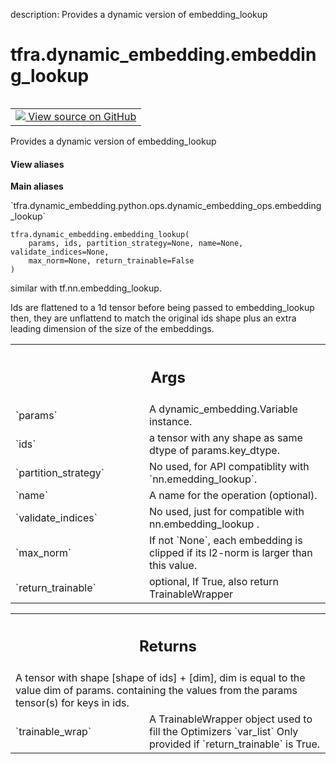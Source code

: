description: Provides a dynamic version of embedding_lookup

<div itemscope itemtype="http://developers.google.com/ReferenceObject">
<meta itemprop="name" content="tfra.dynamic_embedding.embedding_lookup" />
<meta itemprop="path" content="Stable" />
</div>

# tfra.dynamic_embedding.embedding_lookup

<!-- Insert buttons and diff -->

<table class="tfo-notebook-buttons tfo-api nocontent" align="left">
<td>
  <a target="_blank" href="https://github.com/tensorflow/recommenders-addons/tree/master/tensorflow_recommenders_addons/dynamic_embedding/python/ops/dynamic_embedding_ops.py#L421-L503">
    <img src="https://www.tensorflow.org/images/GitHub-Mark-32px.png" />
    View source on GitHub
  </a>
</td>
</table>



Provides a dynamic version of embedding_lookup

<section class="expandable">
  <h4 class="showalways">View aliases</h4>
  <p>
<b>Main aliases</b>
<p>`tfra.dynamic_embedding.python.ops.dynamic_embedding_ops.embedding_lookup`</p>
</p>
</section>

<pre class="devsite-click-to-copy prettyprint lang-py tfo-signature-link">
<code>tfra.dynamic_embedding.embedding_lookup(
    params, ids, partition_strategy=None, name=None, validate_indices=None,
    max_norm=None, return_trainable=False
)
</code></pre>



<!-- Placeholder for "Used in" -->
  similar with tf.nn.embedding_lookup.

Ids are flattened to a 1d tensor before being passed to embedding_lookup
then, they are unflattend to match the original ids shape plus an extra
leading dimension of the size of the embeddings.

<!-- Tabular view -->
 <table class="responsive fixed orange">
<colgroup><col width="214px"><col></colgroup>
<tr><th colspan="2"><h2 class="add-link">Args</h2></th></tr>

<tr>
<td>
`params`
</td>
<td>
A dynamic_embedding.Variable instance.
</td>
</tr><tr>
<td>
`ids`
</td>
<td>
a tensor with any shape as same dtype of params.key_dtype.
</td>
</tr><tr>
<td>
`partition_strategy`
</td>
<td>
No used, for API compatiblity with `nn.emedding_lookup`.
</td>
</tr><tr>
<td>
`name`
</td>
<td>
A name for the operation (optional).
</td>
</tr><tr>
<td>
`validate_indices`
</td>
<td>
No used, just for compatible with nn.embedding_lookup .
</td>
</tr><tr>
<td>
`max_norm`
</td>
<td>
If not `None`, each embedding is clipped if its l2-norm is larger
than this value.
</td>
</tr><tr>
<td>
`return_trainable`
</td>
<td>
optional, If True, also return TrainableWrapper
</td>
</tr>
</table>



<!-- Tabular view -->
 <table class="responsive fixed orange">
<colgroup><col width="214px"><col></colgroup>
<tr><th colspan="2"><h2 class="add-link">Returns</h2></th></tr>
<tr class="alt">
<td colspan="2">
A tensor with shape [shape of ids] + [dim],
dim is equal to the value dim of params.
containing the values from the params tensor(s) for keys in ids.
</td>
</tr>
<tr>
<td>
`trainable_wrap`
</td>
<td>
A TrainableWrapper object used to fill the Optimizers `var_list`
Only provided if `return_trainable` is True.
</td>
</tr>
</table>

